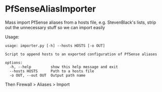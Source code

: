 # PfSenseAliasImporter
Mass import PfSense aliases from a hosts file, e.g. StevenBlack's lists, strip out the unnecessary stuff so we can import easily

Usage:

```
usage: importer.py [-h] --hosts HOSTS [-o OUT]

Script to append hosts to an exported configuration of PfSense aliases

options:
  -h, --help         show this help message and exit
  --hosts HOSTS      Path to a hosts file
  -o OUT, --out OUT  Output path name
```

Then Firewall > Aliases > Import
